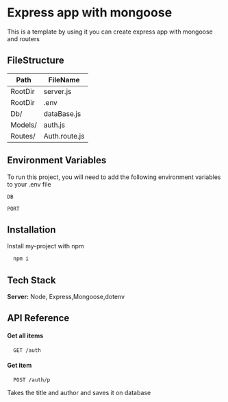 
# Express app with mongoose

This is a template by using it you can create express app with mongoose and routers

## FileStructure

| Path             | FileName                                                                |
| ----------------- | ------------------------------------------------------------------ |
| RootDir | server.js |
| RootDir | .env |
| Db/ | dataBase.js |
| Models/ | auth.js |
| Routes/ | Auth.route.js |


## Environment Variables

To run this project, you will need to add the following environment variables to your .env file

`DB`

`PORT`








## Installation

Install my-project with npm

```bash
  npm i
```
   



## Tech Stack



**Server:** Node, Express,Mongoose,dotenv









## API Reference

#### Get all items

```http
  GET /auth
```



#### Get item

```http
  POST /auth/p
```




Takes the title and author and saves it on database


